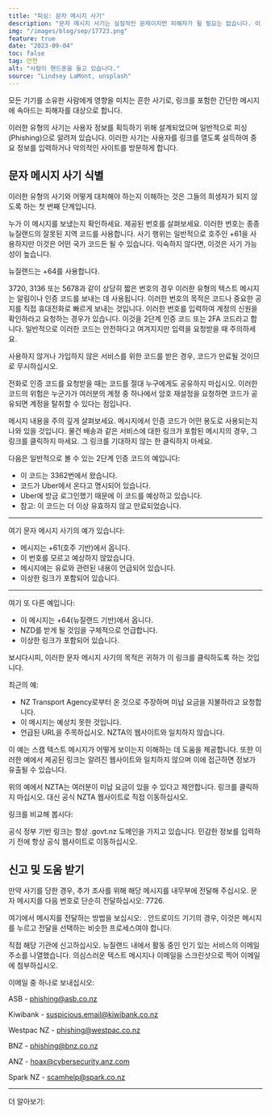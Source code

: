 ```yaml
---
title: "피싱: 문자 메시지 사기"
description: "문자 메시지 사기는 실질적인 문제이지만 피해자가 될 필요는 없습니다. 이 기사에서는 문자 메시지 사기가 어떻게 작동하는지, 무엇을 피해야 하는지, 온라인에서 안전하게 지내는 방법을 설명합니다."
img: "/images/blog/sep/17723.png"
feature: true
date: "2023-09-04"
toc: false
tag: 안전
alt: "사람이 핸드폰을 들고 있습니다."
source: "Lindsey LaMont, unsplash"
---
```


모든 기기를 소유한 사람에게 영향을 미치는 흔한 사기로, 링크를 포함한 간단한 메시지에 속아드는 피해자를 대상으로 합니다.

이러한 유형의 사기는 사용자 정보를 획득하기 위해 설계되었으며 일반적으로 피싱(Phishing)으로 알려져 있습니다. 이러한 사기는 사용자를 링크를 열도록 설득하여 중요 정보를 입력하거나 악의적인 사이트를 방문하게 합니다.

## 문자 메시지 사기 식별

이러한 유형의 사기와 어떻게 대처해야 하는지 이해하는 것은 그들의 희생자가 되지 않도록 하는 첫 번째 단계입니다.

누가 이 메시지를 보냈는지 확인하세요.
제공된 번호를 살펴보세요. 이러한 번호는 종종 뉴질랜드의 잘못된 지역 코드를 사용합니다. 사기 행위는 일반적으로 호주인 +61을 사용하지만 이것은 어떤 국가 코드든 될 수 있습니다. 익숙하지 않다면, 이것은 사기 가능성이 높습니다.

뉴질랜드는 +64를 사용합니다.

3720, 3136 또는 5678과 같이 상당히 짧은 번호의 경우 이러한 유형의 텍스트 메시지는 알림이나 인증 코드를 보내는 데 사용됩니다. 이러한 번호의 목적은 코드나 중요한 공지를 직접 휴대전화로 빠르게 보내는 것입니다.
이러한 번호를 입력하여 계정의 신원을 확인하라고 요청하는 경우가 있습니다. 이것을 2단계 인증 코드 또는 2FA 코드라고 합니다. 일반적으로 이러한 코드는 안전하다고 여겨지지만 입력을 요청받을 때 주의하세요.

사용하지 않거나 가입하지 않은 서비스를 위한 코드를 받은 경우, 코드가 만료될 것이므로 무시하십시오.

전화로 인증 코드를 요청받을 때는 코드를 절대 누구에게도 공유하지 마십시오. 이러한 코드의 위험은 누군가가 여러분의 계정 중 하나에서 암호 재설정을 요청하면 코드가 공유되면 계정을 탈취할 수 있다는 점입니다.

메시지 내용을 주의 깊게 살펴보세요. 메시지에서 인증 코드가 어떤 용도로 사용되는지 나와 있을 것입니다. 물건 배송과 같은 서비스에 대한 링크가 포함된 메시지의 경우, 그 링크를 클릭하지 마세요. 그 링크를 기대하지 않는 한 클릭하지 마세요.

다음은 일반적으로 볼 수 있는 2단계 인증 코드의 예입니다:

<Media source="/images/blog/sep/Uber.jpg" alt="Uber 인증 코드 예시"></Media>

- 이 코드는 3362번에서 왔습니다.
- 코드가 Uber에서 온다고 명시되어 있습니다.
- Uber에 방금 로그인했기 때문에 이 코드를 예상하고 있습니다.
- 참고: 이 코드는 더 이상 유효하지 않고 만료되었습니다.

<hr>

여기 문자 메시지 사기의 예가 있습니다:

<Media source="/images/blog/sep/EURO.jpg" alt="국제적인 스미싱 텍스트 예시"></Media>

- 메시지는 +61(호주 기반)에서 옵니다.
- 이 번호를 모르고 예상하지 않았습니다.
- 메시지에는 유로와 관련된 내용이 언급되어 있습니다.
- 이상한 링크가 포함되어 있습니다.

<hr>

여기 또 다른 예입니다:
<Media source="/images/blog/sep/NZD.jpg" alt="지역적인 스미싱 텍스트 예시"></Media>

- 이 메시지는 +64(뉴질랜드 기반)에서 옵니다.
- NZD를 받게 될 것임을 구체적으로 언급합니다.
- 이상한 링크가 포함되어 있습니다.

보시다시피, 이러한 문자 메시지 사기의 목적은 귀하가 이 링크를 클릭하도록 하는 것입니다.

최근의 예:
<Media source="/images/blog/sep/nzta.png" alt="NZ Transport Agency 스미싱 예시"></Media>

- NZ Transport Agency로부터 온 것으로 주장하며 미납 요금을 지불하라고 요청합니다.
- 이 메시지는 예상치 못한 것입니다.
- 언급된 URL을 주목하십시오. NZTA의 웹사이트와 일치하지 않습니다.

이 예는 스캠 텍스트 메시지가 어떻게 보이는지 이해하는 데 도움을 제공합니다.
또한 이러한 예에서 제공된 링크는 알려진 웹사이트와 일치하지 않으며 이에 접근하면 정보가 유출될 수 있습니다.

위의 예에서 NZTA는 여러분이 미납 요금이 있을 수 있다고 제안합니다. 링크를 클릭하지 마십시오. 대신 공식 NZTA 웹사이트로 직접 이동하십시오.

링크를 비교해 봅시다:
<Media source="/images/blog/sep/compare.svg" alt="스미싱 링크 대 비정상적인 링크 비교"></Media>

공식 정부 기반 링크는 항상 .govt.nz 도메인을 가지고 있습니다.
민감한 정보를 입력하기 전에 항상 공식 웹사이트로 이동하십시오.

## 신고 및 도움 받기

만약 사기를 당한 경우, 추가 조사를 위해 해당 메시지를 내무부에 전달해 주십시오.
문자 메시지를 다음 번호로 단순히 전달하십시오: 7726.

여기에서 메시지를 전달하는 방법을 보십시오: <PageLink title="iOS" url="https://support.apple.com/en-nz/guide/iphone/iph125628311/ios"></PageLink>. 안드로이드 기기의 경우, 이것은 메시지를 누르고 전달을 선택하는 비슷한 프로세스여야 합니다.

직접 해당 기관에 신고하십시오. 뉴질랜드 내에서 활동 중인 인기 있는 서비스의 이메일 주소를 나열했습니다. 의심스러운 텍스트 메시지나 이메일을 스크린샷으로 찍어 이메일에 첨부하십시오.

이메일 중 하나로 보내십시오:

ASB - phishing@asb.co.nz

Kiwibank - suspicious.email@kiwibank.co.nz

Westpac NZ - phishing@westpac.co.nz

BNZ - phishing@bnz.co.nz

ANZ - hoax@cybersecurity.anz.com

Spark NZ - scamhelp@spark.co.nz

<hr> 
더 알아보기:

<PageLink title="dia.govt.nz" url="https://www.dia.govt.nz/Spam-How-to-Report-Scams"></PageLink>

<PageLink title="cert.nz" url="https://www.cert.govt.nz/individuals/common-threats/phishing/"></PageLink>

<PageLink title="netsafe.org.nz" url="https://report.netsafe.org.nz/hc/en-au/requests/new"></PageLink>
